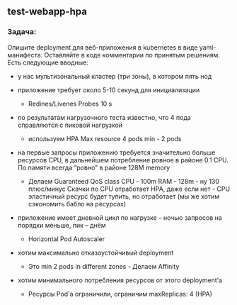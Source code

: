 ## test-webapp-hpa

### Задача:

Опишите deployment для веб-приложения в kubernetes в виде yaml-манифеста. Оставляйте в коде комментарии по принятым решениям. Есть следующие вводные:

- у нас мультизональный кластер (три зоны), в котором пять нод
- приложение требует около 5-10 секунд для инициализации
  - Redines/Livenes Probes 10 s
  
- по результатам нагрузочного теста известно, что 4 пода справляются с пиковой нагрузкой
  - используем HPA Max resource 4 pods min - 2 pods
  
- на первые запросы приложению требуется значительно больше ресурсов CPU, в дальнейшем потребление ровное в районе 0.1 CPU. По памяти всегда “ровно” в районе 128M memory
  - Делаем Guaranteed QoS class CPU - 100m RAM - 128m - ну 130 плюс/минус 
  Скачки по CPU отработает HPA, даже если нет - CPU эластичный ресурс будет тупить, но отработает (мы же хотим сэкономить бабло на ресурсах)
  
- приложение имеет дневной цикл по нагрузке – ночью запросов на порядки меньше, пик – днём 
  - Horizontal Pod Autoscaler

- хотим максимально отказоустойчивый deployment 
  - Это min 2 pods in different zones - Делаем Affinity

- хотим минимального потребления ресурсов от этого deployment’а 
  - Ресурсы Pod'a ограничили, ограничим maxReplicas: 4 (HPA)
